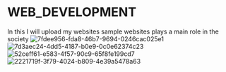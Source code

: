 # WEB_DEVELOPMENT
In this I will upload my websites sample
websites plays a main role in the society
![7fdee956-fda8-46b7-9694-0246cac025e1](https://user-images.githubusercontent.com/88317134/127842131-82395c6a-133f-4dee-a3d5-1d05ff01f928.png)
![7d3aec24-4dd5-4187-b0e9-0c0e62374c23](https://user-images.githubusercontent.com/88317134/127842029-11e6a893-f5a3-4ed4-af01-2421219d1472.png)
![52ceff61-e583-4f57-90c9-65f8fe199cd7](https://user-images.githubusercontent.com/88317134/127842442-1a421ab4-da01-4269-be5f-a8a3200dae71.png)
![2221719f-3f79-4024-b809-4e39a5478a63](https://user-images.githubusercontent.com/88317134/127842343-95143afc-3027-45b0-87ad-c84ef4dc2a2f.png)

